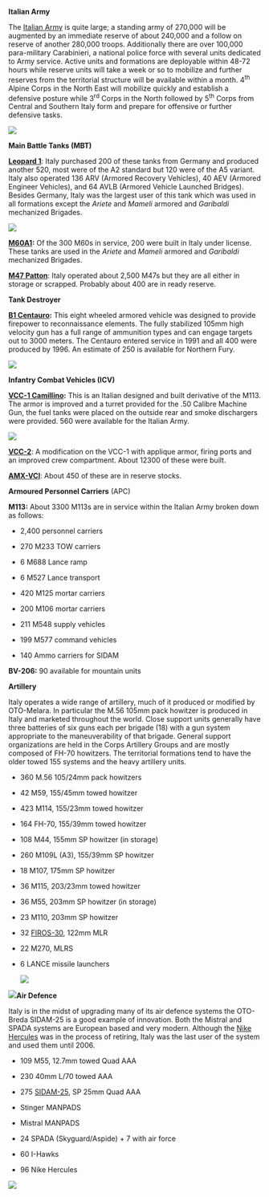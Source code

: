 **Italian Army**

The [Italian
Army](https://en.wikipedia.org/wiki/Structure_of_the_Italian_Army_in_1989#5th_Army_Corps)
is quite large; a standing army of 270,000 will be augmented by an
immediate reserve of about 240,000 and a follow on reserve of another
280,000 troops. Additionally there are over 100,000 para-military
Carabinieri, a national police force with several units dedicated to
Army service. Active units and formations are deployable within 48-72
hours while reserve units will take a week or so to mobilize and further
reserves from the territorial structure will be available within a
month. 4<sup>th</sup> Alpine Corps in the North East will mobilize
quickly and establish a defensive posture while 3<sup>rd</sup> Corps in
the North followed by 5<sup>th</sup> Corps from Central and Southern
Italy form and prepare for offensive or further defensive tasks.

![](/assets/images/nato/it/army/image1.png)

**Main Battle Tanks
(MBT)**

[**Leopard 1**](http://www.tanks-encyclopedia.com/coldwar/West_Germany/Leopard-I.php):
Italy purchased 200 of these tanks from Germany and produced another
520, most were of the A2 standard but 120 were of the A5 variant. Italy
also operated 136 ARV (Armored Recovery Vehicles), 40 AEV (Armored
Engineer Vehicles), and 64 AVLB (Armored Vehicle Launched Bridges).
Besides Germany, Italy was the largest user of this tank which was used
in all formations except the *Ariete* and *Mameli* armored and
*Garibaldi* mechanized
Brigades.

![](/assets/images/nato/it/army/image2.jpg)

**[M60A1](http://www.tanks-encyclopedia.com/coldwar/US/M60_Patton.php):**
Of the 300 M60s in service, 200 were built in Italy under license. These
tanks are used in the *Ariete* and *Mameli* armored and *Garibaldi*
mechanized Brigades.

[**M47
Patton**](http://www.tanks-encyclopedia.com/coldwar/US/M47_Patton.php):
Italy operated about 2,500 M47s but they are all either in storage or
scrapped. Probably about 400 are in ready reserve.

**Tank Destroyer**

**[B1
Centauro](http://www.military-today.com/artillery/centauro_b1.htm):**
This eight wheeled armored vehicle was designed to provide firepower to
reconnaissance elements. The fully stabilized 105mm high velocity gun
has a full range of ammunition types and can engage targets out to 3000
meters. The Centauro entered service in 1991 and all 400 were produced
by 1996. An estimate of 250 is available for Northern Fury.

![](/assets/images/nato/it/army/image3.jpg)

**Infantry Combat Vehicles (ICV)**

**[VCC-1
Camillino](http://www.tanks-encyclopedia.com/coldwar/Italy/VCC-1_Camillino.php):**
This is an Italian designed and built derivative of the M113. The armor
is improved and a turret provided for the .50 Calibre Machine Gun, the
fuel tanks were placed on the outside rear and smoke dischargers were
provided. 560 were available for the Italian Army.

![](/assets/images/nato/it/army/image4.jpg)

[**VCC-2**](http://tanknutdave.com/the-italian-vcc-1-apc/): A
modification on the VCC-1 with applique armor, firing ports and an
improved crew compartment. About 12300 of these were
built.

[**AMX-VCI**](http://www.tanks-encyclopedia.com/coldwar/France/AMX-VCI.php):
About 450 of these are in reserve stocks.

**Armoured Personnel Carriers** (APC)

**M113:** About 3300 M113s are in service within the Italian Army broken
down as follows:

  - 2,400 personnel carriers

  - 270 M233 TOW carriers

  - 6 M688 Lance ramp

  - 6 M527 Lance transport

  - 420 M125 mortar carriers

  - 200 M106 mortar carriers

  - 211 M548 supply vehicles

  - 199 M577 command vehicles

  - 140 Ammo carriers for SIDAM

**BV-206:** 90 available for mountain units

**Artillery**

Italy operates a wide range of artillery, much of it produced or
modified by OTO-Melara. In particular the M.56 105mm pack howitzer is
produced in Italy and marketed throughout the world. Close support units
generally have three batteries of six guns each per brigade (18) with a
gun system appropriate to the maneuverability of that brigade. General
support organizations are held in the Corps Artillery Groups and are
mostly composed of FH-70 howitzers. The territorial formations tend to
have the older towed 155 systems and the heavy artillery units.

  - 360 M.56 105/24mm pack howitzers

  - 42 M59, 155/45mm towed howitzer

  - 423 M114, 155/23mm towed howitzer

  - 164 FH-70, 155/39mm towed howitzer

  - 108 M44, 155mm SP howitzer (in storage)

  - 260 M109L (A3), 155/39mm SP howitzer

  - 18 M107, 175mm SP howitzer

  - 36 M115, 203/23mm towed howitzer

  - 36 M55, 203mm SP howitzer (in storage)

  - 23 M110, 203mm SP howitzer

  - 32 [FIROS-30](http://www.military-today.com/artillery/firos.htm),
    122mm MLR

  - 22 M270, MLRS

  - 6 LANCE missile launchers
    
    ![](/assets/images/nato/it/army/image5.jpg)

![](/assets/images/nato/it/army/image6.jpg)**Air Defence**

Italy is in the midst of upgrading many of its air defence systems the
OTO-Breda SIDAM-25 is a good example of innovation. Both the Mistral and
SPADA systems are European based and very modern. Although the [Nike
Hercules](https://theaviationist.com/2010/06/09/the-nike-hercules-of-the-italian-air-force-museum/)
was in the process of retiring, Italy was the last user of the system
and used them until 2006.

  - 109 M55, 12.7mm towed Quad AAA

  - 230 40mm L/70 towed AAA

  - 275
    [SIDAM-25](http://www.tanks-encyclopedia.com/coldwar/Italy/SIDAM-25.php),
    SP 25mm Quad AAA

  - Stinger MANPADS

  - Mistral MANPADS

  - 24 SPADA (Skyguard/Aspide) + 7 with air force

  - 60 I-Hawks

  - 96 Nike Hercules

![](/assets/images/nato/it/army/image7.jpg)
